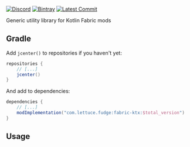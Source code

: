 [![Discord](https://img.shields.io/discord/219787567262859264?color=blue&label=Discord)](https://discord.gg/CFaCu97)
[![Bintray](https://api.bintray.com/packages/natanfudge/libs/*******TODO*******/images/download.svg)](https://bintray.com/beta/#/natanfudge/libs/*******TODO*******?tab=overview)
[![Latest Commit](https://img.shields.io/github/last-commit/natanfudge/fabric-ktx)](https://github.com/natanfudge/fabric-ktx/commits/master)

Generic utility library for Kotlin Fabric mods

## Gradle

Add `jcenter()` to repositories if you haven't yet:
```groovy
repositories {
    // [...]
    jcenter()
}
```
And add to dependencies:
```groovy
dependencies {
    // [...]
    modImplementation("com.lettuce.fudge:fabric-ktx:$total_version")
}
```

## Usage
